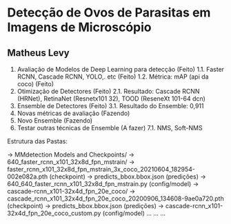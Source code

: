 # Detecção de Ovos de Parasitas em Imagens de Microscópio
## Matheus Levy

1. Avaliação de Modelos de Deep Learning para detecção (Feito)
  1.1. Faster RCNN, Cascade RCNN, YOLO,. etc (Feito)
  1.2. Métrica: mAP (api da coco)  (Feito)
2. Otimização de Detectores (Feito)
  2.1. Resultado: Cascade RCNN (HRNet), RetinaNet (Resnetx101 32), TOOD (ReseneXt 101-64 dcn)
3. Ensemble de Detectores (Feito)
   3.1. Resultado do Ensemble: 0,911
5. Novas métricas de avaliação (Fazendo)
6. Novo Ensemble (Fazendo)
7. Testar outras técnicas de Ensemble (A fazer)
   7.1. NMS, Soft-NMS
   
Estrutura das Pastas:

-> MMdetection Models and Checkpoints/
    -> 640_faster_rcnn_x101_32x8d_fpn_mstrain/
        -> faster_rcnn_x101_32x8d_fpn_mstrain_3x_coco_20210604_182954-002e082a.pth (checkpoint)
        -> predicts_bbox.bbox.json (predições)
        -> 640_640_faster_rcnn_x101_32x8d_fpn_mstrain.py (config/model)
    -> cascade-rcnn_x101-32x4d_fpn_20e_coco/
        -> cascade_rcnn_x101_32x4d_fpn_20e_coco_20200906_134608-9ae0a720.pth (checkpoint)
        -> predicts_bbox.bbox.json (predições)
        -> cascade-rcnn_x101-32x4d_fpn_20e_coco_custom.py (config/model)
    ...
    ...
    ...

